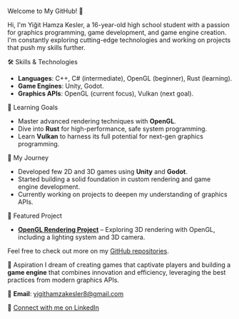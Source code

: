  Welcome to My GitHub! 🌟

Hi, I'm Yiğit Hamza Kesler, a 16-year-old high school student with a passion for graphics programming, game development, and game engine creation. I'm constantly exploring cutting-edge technologies and working on projects that push my skills further.

 🛠️ Skills & Technologies
- **Languages**: C++, C# (intermediate), OpenGL (beginner), Rust (learning).
- **Game Engines**: Unity, Godot.
- **Graphics APIs**: OpenGL (current focus), Vulkan (next goal).

 🌱 Learning Goals
- Master advanced rendering techniques with **OpenGL**.
- Dive into **Rust** for high-performance, safe system programming.
- Learn **Vulkan** to harness its full potential for next-gen graphics programming.

 🚀 My Journey
- Developed few 2D and 3D games using **Unity** and **Godot**.
- Started building a solid foundation in custom rendering and game engine development.
- Currently working on projects to deepen my understanding of graphics APIs.

 📂 Featured Project
- [**OpenGL Rendering Project**](https://github.com/YigitHamza47/OpenGLengine) – Exploring 3D rendering with OpenGL, including a lighting system and 3D camera.

Feel free to check out more on my [GitHub repositories](https://github.com/YigitHamza47?tab=repositories).

 🌟 Aspiration
I dream of creating games that captivate players and building a **game engine** that combines innovation and efficiency, leveraging the best practices from modern graphics APIs.

📧 **Email**: yigithamzakesler8@gmail.com

🔗 [Connect with me on LinkedIn](https://www.linkedin.com/in/yi%C4%9Fit-hamza-kesler-9a4243260/)
